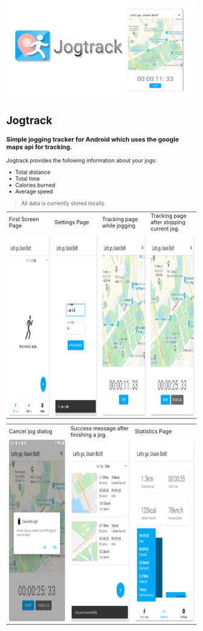 
![Jogtrack banner](images/img_jogtrack_banner.png)
# Jogtrack
### Simple jogging tracker for Android which uses the google maps api for tracking.

Jogtrack provides the following information about your jogs:
- Total distance
- Total time
- Calories burned
- Average speed

> All data is currently stored locally.

 
 <table>
  <tr>
    <td>First Screen Page</td>
     <td>Settings Page</td>
     <td>Tracking page while jogging</td>  
     <td>Tracking page after stopping current jog.</td>
  </tr>
  <tr>
    <td><img src="images/ss_jogtrack_1.png" width=270 height=480></td>
    <td><img src="images/ss_jogtrack_2.png" width=270 height=480></td>
    <td><img src="images/ss_jogtrack_3.png" width=270 height=480></td>    
    <td><img src="images/ss_jogtrack_4.png" width=270 height=480></td>
  </tr>

 </table>
 
 
  <table>
    <tr>
    <td>Cancel jog dialog</td>
     <td>Success message after finishing a jog.</td>
     <td>Statistics Page</td>  

  </tr>
  <tr>
    <td><img src="images/ss_jogtrack_5.png" width=270 height=480></td>
    <td><img src="images/ss_jogtrack_6.png" width=270 height=480></td>
    <td><img src="images/ss_jogtrack_7.png" width=270 height=480></td>    
  </tr>
 </table>
 
